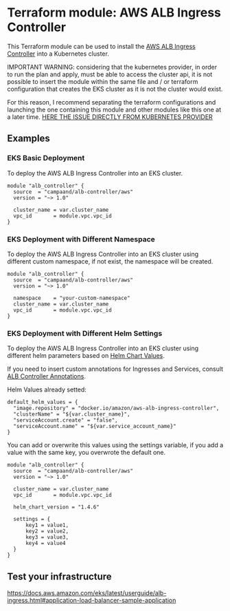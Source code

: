 # Terraform module: AWS ALB Ingress Controller

This Terraform module can be used to install the [AWS ALB Ingress Controller](https://github.com/kubernetes-sigs/aws-alb-ingress-controller)
into a Kubernetes cluster.

IMPORTANT WARNING: considering that the kubernetes provider, in order to run the plan and apply, must be able to access the cluster api, it is not possible to insert the module within the same file and / or terraform configuration that creates the EKS cluster as it is not the cluster would exist.

For this reason, I recommend separating the terraform configurations and launching the one containing this module and other modules like this one at a later time. [HERE THE ISSUE DIRECTLY FROM KUBERNETES PROVIDER](https://github.com/hashicorp/terraform-provider-kubernetes-alpha/issues/199#issuecomment-832614387)

## Examples

### EKS Basic Deployment

To deploy the AWS ALB Ingress Controller into an EKS cluster.

```hcl
module "alb_controller" {
  source  = "campaand/alb-controller/aws"
  version = "~> 1.0"

  cluster_name = var.cluster_name
  vpc_id       = module.vpc.vpc_id
}
```

### EKS Deployment with Different Namespace

To deploy the AWS ALB Ingress Controller into an EKS cluster using different custom namespace, if not exist, the namespace will be created.

```hcl
module "alb_controller" {
  source  = "campaand/alb-controller/aws"
  version = "~> 1.0"

  namespace    = "your-custom-namespace"
  cluster_name = var.cluster_name
  vpc_id       = module.vpc.vpc_id
}
```

### EKS Deployment with Different Helm Settings

To deploy the AWS ALB Ingress Controller into an EKS cluster using different helm parameters based on [Helm Chart Values](https://github.com/kubernetes-sigs/aws-alb-ingress-controller).

If you need to insert custom annotations for Ingresses and Services, consult [ALB Controller Annotations](https://kubernetes-sigs.github.io/aws-load-balancer-controller/v2.2/guide/ingress/annotations/).

Helm Values already setted:

```hcl
default_helm_values = {
  "image.repository" = "docker.io/amazon/aws-alb-ingress-controller", 
  "clusterName" = "${var.cluster_name}",
  "serviceAccount.create" = "false",
  "serviceAccount.name" = "${var.service_account_name}"
}
```

You can add or overwrite this values using the settings variable, if you add a value with the same key, you overwrote the default one.

```hcl
module "alb_controller" {
  source  = "campaand/alb-controller/aws"
  version = "~> 1.0"

  cluster_name = var.cluster_name
  vpc_id       = module.vpc.vpc_id
  
  helm_chart_version = "1.4.6"

  settings = {
      key1 = value1,
      key2 = value2,
      key3 = value3,
      key4 = value4
  }
}
```

## Test your infrastructure

https://docs.aws.amazon.com/eks/latest/userguide/alb-ingress.html#application-load-balancer-sample-application